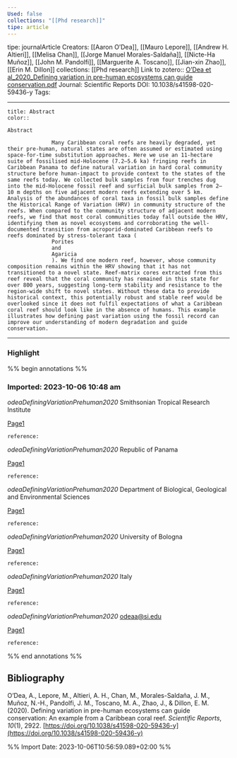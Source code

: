 ```yaml
---
Used: false
collections: "[[Phd research]]"
tipe: article
---
```

tipe: journalArticle
Creators: [[Aaron O’Dea]], [[Mauro Lepore]], [[Andrew H. Altieri]], [[Melisa Chan]], [[Jorge Manuel Morales-Saldaña]], [[Nicte-Ha Muñoz]], [[John M. Pandolfi]], [[Marguerite A. Toscano]], [[Jian-xin Zhao]], [[Erin M. Dillon]]
collections: [[Phd research]]
Link to zotero:: [O’Dea et al_2020_Defining variation in pre-human ecosystems can guide conservation.pdf](zotero://select/library/items/PGE9A7KP)
Journal: Scientific Reports
DOI: 10.1038/s41598-020-59436-y
Tags: 

---
```ad-note
title: Abstract
color:: 

Abstract
            
              Many Caribbean coral reefs are heavily degraded, yet their pre-human, natural states are often assumed or estimated using space-for-time substitution approaches. Here we use an 11-hectare suite of fossilised mid-Holocene (7.2–5.6 ka) fringing reefs in Caribbean Panama to define natural variation in hard coral community structure before human-impact to provide context to the states of the same reefs today. We collected bulk samples from four trenches dug into the mid-Holocene fossil reef and surficial bulk samples from 2–10 m depths on five adjacent modern reefs extending over 5 km. Analysis of the abundances of coral taxa in fossil bulk samples define the Historical Range of Variation (HRV) in community structure of the reefs. When compared to the community structure of adjacent modern reefs, we find that most coral communities today fall outside the HRV, identifying them as novel ecosystems and corroborating the well-documented transition from acroporid-dominated Caribbean reefs to reefs dominated by stress-tolerant taxa (
              Porites
              and
              Agaricia
              ). We find one modern reef, however, whose community composition remains within the HRV showing that it has not transitioned to a novel state. Reef-matrix cores extracted from this reef reveal that the coral community has remained in this state for over 800 years, suggesting long-term stability and resistance to the region-wide shift to novel states. Without these data to provide historical context, this potentially robust and stable reef would be overlooked since it does not fulfil expectations of what a Caribbean coral reef should look like in the absence of humans. This example illustrates how defining past variation using the fossil record can improve our understanding of modern degradation and guide conservation.

```

---
### Highlight

%% begin annotations %%



### Imported: 2023-10-06 10:48 am

*odeaDefiningVariationPrehuman2020*
	Smithsonian Tropical Research Institute 
	
[Page1](zotero://open-pdf/library/items/PGE9A7KP?page=1&a=QALQJ8GE)
	
	
	
	reference:

*odeaDefiningVariationPrehuman2020*
	Republic of Panama 
	
[Page1](zotero://open-pdf/library/items/PGE9A7KP?page=1&a=P5QZXW4G)
	
	
	
	reference:

*odeaDefiningVariationPrehuman2020*
	Department of Biological, Geological and Environmental Sciences 
	
[Page1](zotero://open-pdf/library/items/PGE9A7KP?page=1&a=DNS53UDG)
	
	
	
	reference:

*odeaDefiningVariationPrehuman2020*
	University of Bologna 
	
[Page1](zotero://open-pdf/library/items/PGE9A7KP?page=1&a=DUD8ETYS)
	
	
	
	reference:

*odeaDefiningVariationPrehuman2020*
	Italy 
	
[Page1](zotero://open-pdf/library/items/PGE9A7KP?page=1&a=22L37FLA)
	
	
	
	reference:

*odeaDefiningVariationPrehuman2020*
	odeaa@si.edu 
	
[Page1](zotero://open-pdf/library/items/PGE9A7KP?page=1&a=9X76YPXX)
	
	
	
	reference:


%% end annotations %%

## Bibliography

O’Dea, A., Lepore, M., Altieri, A. H., Chan, M., Morales-Saldaña, J. M., Muñoz, N.-H., Pandolfi, J. M., Toscano, M. A., Zhao, J., & Dillon, E. M. (2020). Defining variation in pre-human ecosystems can guide conservation: An example from a Caribbean coral reef. _Scientific Reports_, _10_(1), 2922. [https://doi.org/10.1038/s41598-020-59436-y](https://doi.org/10.1038/s41598-020-59436-y)

%% Import Date: 2023-10-06T10:56:59.089+02:00 %%
